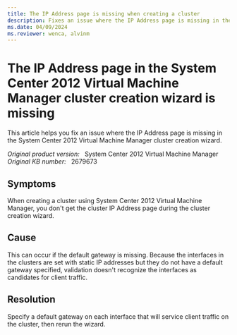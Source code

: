 ```yaml
---
title: The IP Address page is missing when creating a cluster
description: Fixes an issue where the IP Address page is missing in the cluster creation wizard.
ms.date: 04/09/2024
ms.reviewer: wenca, alvinm
---
```

# The IP Address page in the System Center 2012 Virtual Machine Manager cluster creation wizard is missing

This article helps you fix an issue where the IP Address page is missing in the System Center 2012 Virtual Machine Manager cluster creation wizard.

_Original product version:_ &nbsp; System Center 2012 Virtual Machine Manager  
_Original KB number:_ &nbsp; 2679673

## Symptoms

When creating a cluster using System Center 2012 Virtual Machine Manager, you don't get the cluster IP Address page during the cluster creation wizard.

## Cause

This can occur if the default gateway is missing. Because the interfaces in the clusters are set with static IP addresses but they do not have a default gateway specified, validation doesn't recognize the interfaces as candidates for client traffic.

## Resolution

Specify a default gateway on each interface that will service client traffic on the cluster, then rerun the wizard.
